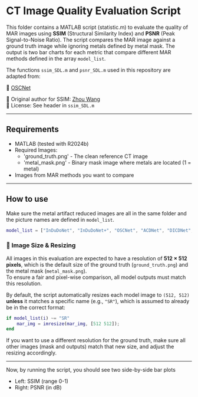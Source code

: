 # CT Image Quality Evaluation Script

This folder contains a MATLAB script (statistic.m) to evaluate the quality of MAR images using **SSIM** (Structural Similarity Index) and **PSNR** (Peak Signal-to-Noise Ratio). The script compares the MAR image against a ground truth image while ignoring metals defined by metal mask. The output is two bar charts for each metric that compare different MAR methods defined in the array `model_list`.

The functions `ssim_SDL.m` and `psnr_SDL.m` used in this repository are adapted from:

📎 [OSCNet](../SynDeepLesion_hongwang01/OSCNet)

📝 Original author for SSIM: [Zhou Wang](https://www.ece.uwaterloo.ca/~z70wang/)  
📄 License: See header in `ssim_SDL.m`  

---

## Requirements

- MATLAB (tested with R2024b)
- Required Images:
    - 'ground_truth.png' - The clean reference CT image
    - 'metal_mask.png' - Binary mask image where metals are located (1 = metal)
- Images from MAR methods you want to compare

--- 

## How to use

Make sure the metal artifact reduced images are all in the same folder and the picture names are defined in `model_list`.
```matlab
model_list = ["InDuDoNet", "InDuDoNet+", "OSCNet", "ACDNet", "DICDNet", "SR"];
```


### 📐 Image Size & Resizing

All images in this evaluation are expected to have a resolution of **512 × 512 pixels**, which is the default size of the ground truth (`ground_truth.png`) and the metal mask (`metal_mask.png`).  
To ensure a fair and pixel-wise comparison, all model outputs must match this resolution.

By default, the script automatically resizes each model image to `(512, 512)` **unless** it matches a specific name (e.g., `"SR"`), which is assumed to already be in the correct format:

```matlab
if model_list(i) ~= "SR"
    mar_img = imresize(mar_img, [512 512]);
end
```
If you want to use a different resolution for the ground truth, make sure all other images (mask and outputs) match that new size, and adjust the resizing accordingly.

---
Now, by running the script, you should see two side-by-side bar plots
- Left: SSIM (range 0-1)
- Right: PSNR (in dB)
